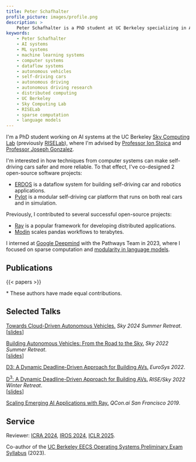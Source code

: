 ```yaml
---
title: Peter Schafhalter
profile_picture: images/profile.png
description: >
    Peter Schafhalter is a PhD student at UC Berkeley specializing in AI systems. Explore his research, publications, and contributions to open-source projects in the field of autonomous vehicles, distributed computing, and language models.
keywords:
    - Peter Schafhalter
    - AI systems
    - ML systems
    - machine learning systems
    - computer systems
    - dataflow systems
    - autonomous vehicles
    - self-driving cars
    - autonomous driving
    - autonomous driving research
    - distributed computing
    - UC Berkeley
    - Sky Computing Lab
    - RISELab
    - sparse computation
    - language models
---
```


I'm a PhD student working on AI systems at the UC Berkeley
[Sky Computing Lab](https://sky.cs.berkeley.edu/)
(previously [RISELab](https://rise.cs.berkeley.edu/)),
where I'm advised by
[Professor Ion Stoica](https://people.eecs.berkeley.edu/~istoica/)
and
[Professor Joseph Gonzalez](https://people.eecs.berkeley.edu/~jegonzal/).

I'm interested in how techniques from computer systems can make
self-driving cars safer and more reliable.
To that effect, I've co-designed 2 open-source software projects:

- [ERDOS](https://github.com/erdos-project/erdos/) is a dataflow system
for building self-driving car and robotics applications.
- [Pylot](https://github.com/erdos-project/pylot/) is a modular self-driving car
platform that runs on both real cars and in simulation.

Previously, I contributed to several successful open-source projects:

- [Ray](https://ray.io/) is a popular framework for developing distributed applications.
- [Modin](http://modin.org/) scales pandas workflows to terabytes.

I interned at [Google Deepmind](https://deepmind.google/)
with the Pathways Team in 2023, where I focused on sparse computation and
[modularity in language models](/modular-domain-experts).


## Publications

{{< papers >}}

\* These authors have made equal contributions.

## Selected Talks

[Towards Cloud-Driven Autonomous Vehicles.](/slides/2024-sky-summer-retreat-cloud-avs.pdf) *Sky 2024 Summer Retreat*. \
\[[slides](/slides/2024-sky-summer-retreat-cloud-avs.pdf)]

[Building Autonomous Vehicles: From the Road to the Sky.](https://youtu.be/sksQWdXTY5Y) *Sky 2022 Summer Retreat*. \
\[[slides](https://docs.google.com/presentation/d/1lxZq0hFuDlrsf06rDqNXDbkOsH-K7IvS)\]

[D3: A Dynamic Deadline-Driven Approach for Building AVs.](/) *EuroSys 2022*.

[D<sup>3</sup>: A Dynamic Deadline-Driven Approach for Building AVs.](https://youtu.be/NG3U9rE8QcE) *RISE/Sky 2022 Winter Retreat*. \
\[[slides](https://drive.google.com/file/d/1_srYqYek0LlJ6nbCpJr9fvDElJ81R9qc/view?usp=sharing)\]

[Scaling Emerging AI Applications with Ray.](https://www.infoq.com/presentations/scale-ai-ray/) *QCon.ai San Francisco 2019*.

## Service

Reviewer: [ICRA 2024](https://2024.ieee-icra.org/), [IROS 2024](https://iros2024-abudhabi.org/), [ICLR 2025](https://iclr.cc/Conferences/2025).

Co-author of the [UC Berkeley EECS Operating Systems Preliminary Exam Syllabus](https://ucbosprelim.samkumar.org/) (2023).